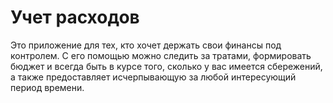 # Учет расходов
Это приложение для тех, кто хочет держать свои финансы под контролем. С его помощью можно следить за тратами, формировать бюджет и всегда быть в курсе того, сколько у вас имеется сбережений, а также предоставляет исчерпывающую за любой интересующий период времени.
